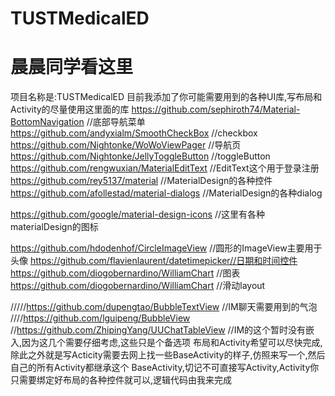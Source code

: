 # TUSTMedicalED
# 晨晨同学看这里
项目名称是:TUSTMedicalED
目前我添加了你可能需要用到的各种UI库,写布局和Activity的尽量使用这里面的库
https://github.com/sephiroth74/Material-BottomNavigation //底部导航菜单
https://github.com/andyxialm/SmoothCheckBox //checkbox
https://github.com/Nightonke/WoWoViewPager //导航页
https://github.com/Nightonke/JellyToggleButton //toggleButton
https://github.com/rengwuxian/MaterialEditText //EditText这个用于登录注册
https://github.com/rey5137/material //MaterialDesign的各种控件
https://github.com/afollestad/material-dialogs //MaterialDesign的各种dialog


https://github.com/google/material-design-icons //这里有各种materialDesign的图标



https://github.com/hdodenhof/CircleImageView //圆形的ImageView主要用于头像
https://github.com/flavienlaurent/datetimepicker//日期和时间控件
https://github.com/diogobernardino/WilliamChart //图表
https://github.com/diogobernardino/WilliamChart //滑动layout



/////https://github.com/dupengtao/BubbleTextView //IM聊天需要用到的气泡
////https://github.com/lguipeng/BubbleView
//https://github.com/ZhipingYang/UUChatTableView
//IM的这个暂时没有嵌入,因为这几个需要仔细考虑,这些只是个备选项
布局和Activity希望可以尽快完成,除此之外就是写Acticity需要去网上找一些BaseActivity的样子,仿照来写一个,然后自己的所有Activity都继承这个
BaseActivity,切记不可直接写Activity,Activity你只需要绑定好布局的各种控件就可以,逻辑代码由我来完成
